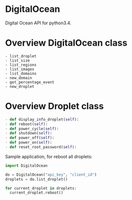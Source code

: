 DigitalOcean
============

Digital Ocean API for python3.4.

Overview DigitalOcean class
===========================

```
- list_droplet
- list_size
- list_regions
- list_images
- list_domains
- new_domain
- get_percentage_event
- new_droplet
```

Overview Droplet class
======================

``` Python
- def display_info_droplet(self):
- def reboot(self):
- def power_cycle(self):
- def shutdown(self):
- def power_off(self):
- def power_on(self):
- def reset_root_password(self):
```

Sample application, for reboot all droplets:
``` python
import DigitalOcean

do = DigitalOcean("api_key", "client_id")
droplets = do.list_droplet()

for current_droplet in droplets:
  current_droplet.reboot()
```
